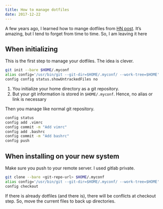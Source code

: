 ```yaml
---
title: How to manage dotfiles
date: 2017-12-22
---
```


A few years ago, I learned how to mange dotfiles from
[HN post](https://news.ycombinator.com/item?id=11070797). It’s amazing, but
I tend to forget from time to time. So, I am leaving it here

## When initializing

This is the first step to manage your dotfiles. The idea is clever.

```bash
git init --bare $HOME/.myconf
alias config='/usr/bin/git --git-dir=$HOME/.myconf/ --work-tree=$HOME'
config config status.showUntrackedFiles no
```

1.  You initialize your home directory as a git repository.
2.  But your git information is stored in `$HOME/.myconf`. Hence, no
    alias or link is necessary

Then you manage like normal git repository.

```bash
config status
config add .vimrc
config commit -m "Add vimrc"
config add .bashrc
config commit -m "Add bashrc"
config push
```

## When installing on your new system

Make sure you push to your remote server. I used gitlab private.

```bash
git clone --bare <git-repo-url> $HOME/.myconf
alias config='/usr/bin/git --git-dir=$HOME/.myconf/ --work-tree=$HOME'
config checkout
```

If there is already dotfiles (and there is), there will be conflicts at
checkout step. So, move the current files to back up directories.
